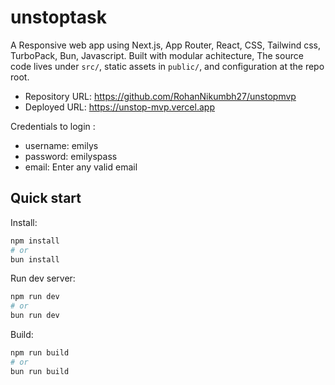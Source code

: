 # unstoptask

A Responsive web app using Next.js, App Router, React, CSS, Tailwind css, TurboPack, Bun, Javascript. Built with modular achitecture, The source code lives under `src/`, static assets in `public/`, and configuration at the repo root.


- Repository URL: https://github.com/RohanNikumbh27/unstopmvp
- Deployed URL: https://unstop-mvp.vercel.app

Credentials to login : 
- username: emilys
- password: emilyspass
- email: Enter any valid email

## Quick start


Install:
```sh
npm install
# or
bun install
```

Run dev server:
```sh
npm run dev
# or
bun run dev
```

Build:
```sh
npm run build
# or
bun run build
```
